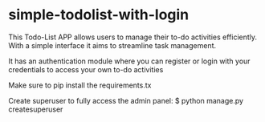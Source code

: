 # simple-todolist-with-login
This Todo-List APP allows users to manage their to-do activities efficiently. With a simple interface it aims to streamline task management.

It has an authentication module where you can register or login with your credentials to access your own to-do activities

Make sure to pip install the requirements.tx

Create superuser to fully access the admin panel:
  $ python manage.py createsuperuser
